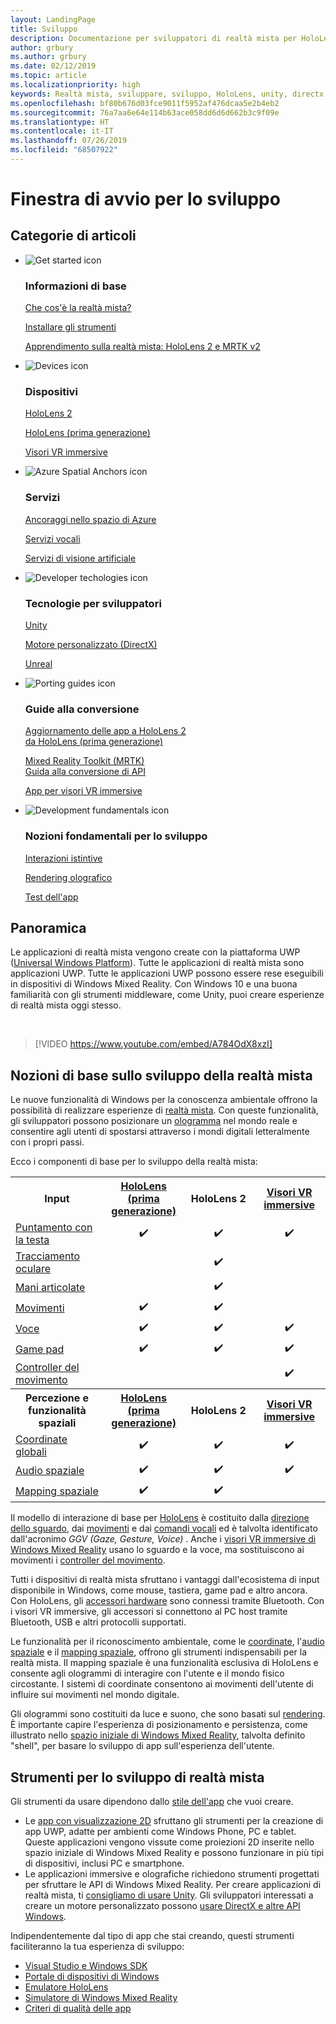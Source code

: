 ```yaml
---
layout: LandingPage
title: Sviluppo
description: Documentazione per sviluppatori di realtà mista per HoloLens e visori VR immersive.
author: grbury
ms.author: grbury
ms.date: 02/12/2019
ms.topic: article
ms.localizationpriority: high
keywords: Realtà mista, sviluppare, sviluppo, HoloLens, unity, directx
ms.openlocfilehash: bf80b676d03fce9011f5952af476dcaa5e2b4eb2
ms.sourcegitcommit: 76a7aa6e64e114b63ace058dd6d6d662b3c9f09e
ms.translationtype: HT
ms.contentlocale: it-IT
ms.lasthandoff: 07/26/2019
ms.locfileid: "68507922"
---
```

# <a name="development-launchpad"></a>Finestra di avvio per lo sviluppo

## <a name="article-categories"></a>Categorie di articoli


<ul class="panelContent cardsF">
    <li>
        <div class="cardSize">
            <div class="cardPadding">
                <div class="card">
                    <div class="cardImageOuter">
                        <div class="cardImage">
                            <img src="images/GetStartedIcon.png" alt="Get started icon">
                        </div>
                    </div>
                    <div class="cardText">
                        <h3>Informazioni di base</h3>
                        <p>
                            <a href="mixed-reality.md">Che cos'è la realtà mista?</a>
                        </p>
                        <p>
                            <a href="install-the-tools.md">Installare gli strumenti</a>
                        </p>
                        <p>
                            <a href="mrlearning-base-ch1.md">Apprendimento sulla realtà mista: HoloLens 2 e MRTK v2</a>
                        </p>
                    </div>
                </div>
            </div>
        </div>
    </li>
        <li>
        <div class="cardSize">
            <div class="cardPadding">
                <div class="card">
                    <div class="cardImageOuter">
                        <div class="cardImage">
                            <img src="images/HoloLens_Icon_120x130.png" alt="Devices icon">
                        </div>
                    </div>
                    <div class="cardText">
                        <h3>Dispositivi</h3>
                          <p>
                            <a href="https://www.microsoft.com/hololens/hardware" target="_blank">HoloLens 2</a>
                        </p>
                        <p>
                            <a href="hololens-hardware-details.md">HoloLens (prima generazione)</a>
                        </p>
                        <p>
                            <a href="immersive-headset-hardware-details.md">Visori VR immersive</a>
                        </p>
                    </div>
                </div>
            </div>
        </div>
    </li>
    <li>
        <div class="cardSize">
            <div class="cardPadding">
                <div class="card">
                    <div class="cardImageOuter">
                        <div class="cardImage">
                            <img src="images/AzureSpatialAnchors_Icon_120x130.png" alt="Azure Spatial Anchors icon">
                        </div>
                    </div>
                    <div class="cardText">
                        <h3>Servizi</h3>
                        <p>
                            <a href="https://docs.microsoft.com/azure/spatial-anchors" target="_blank">Ancoraggi nello spazio di Azure</a>
                        </p>
                        <p>
                            <a href="https://docs.microsoft.com/azure/cognitive-services/speech-service/" target="_blank">Servizi vocali</a>
                        </p>
                        <p>
                            <a href="https://docs.microsoft.com/azure/cognitive-services/computer-vision/" target="_blank">Servizi di visione artificiale</a>
                        </p>
                    </div>
                </div>
            </div>
        </div>
    </li>
    <li>
        <div class="cardSize">
            <div class="cardPadding">
                <div class="card">
                    <div class="cardImageOuter">
                        <div class="cardImage">
                            <img src="images/Unity_Icon_120x130.png" alt="Developer techologies icon">
                        </div>
                    </div>
                    <div class="cardText">
                        <h3>Tecnologie per sviluppatori</h3>
                        <p>
                            <a href="unity-development-overview.md">Unity</a>
                        </p>
                        <p>
                            <a href="directx-development-overview.md">Motore personalizzato (DirectX)</a>
                        </p>
                        <p>
                            <a href="https://www.unrealengine.com/en-US/blog/unreal-engine-4-support-for-hololens-2-released-in-early-access">Unreal</a>
                        </p>                
                    </div>
                </div>
            </div>
        </div>
    </li>
    <li>
        <div class="cardSize">
            <div class="cardPadding">
                <div class="card">
                    <div class="cardImageOuter">
                        <div class="cardImage">
                            <img src="images/PortingGuides-icon_120x130.png" alt="Porting guides icon">
                        </div>
                    </div>
                    <div class="cardText">
                        <h3>Guide alla conversione</h3>
                        <p>
                            <a href="mrtk-porting-guide.md">Aggiornamento delle app a HoloLens 2<br>da HoloLens (prima generazione)</a>
                        </p>
                        <p>
                            <a href="https://microsoft.github.io/MixedRealityToolkit-Unity/Documentation/HTKToMRTKPortingGuide.html">Mixed Reality Toolkit (MRTK)<br>Guida alla conversione di API</a>
                        </p>
                        <p>
                            <a href="porting-guides.md">App per visori VR immersive</a>
                        </p>
                    </div>
                </div>
            </div>
        </div>
    </li>
    <li>
        <div class="cardSize">
            <div class="cardPadding">
                <div class="card">
                    <div class="cardImageOuter">
                        <div class="cardImage">
                            <img src="images/App_patterns_Icon_120x130.png" alt="Development fundamentals icon">
                        </div>
                    </div>
                    <div class="cardText">
                        <h3>Nozioni fondamentali per lo sviluppo</h3>
                        <p>
                            <a href="Interaction-fundamentals.md">Interazioni istintive</a>
                        </p>
                        <p>
                            <a href="rendering.md">Rendering olografico</a>
                        </p>
                         <p>
                            <a href="testing-your-app-on-hololens.md">Test dell'app</a>
                        </p>                    
                    </div>
                </div>
            </div>
        </div>
    </li>    
</ul>

## <a name="overview"></a>Panoramica

Le applicazioni di realtà mista vengono create con la piattaforma UWP ([Universal Windows Platform](https://dev.windows.com/getstarted)). Tutte le applicazioni di realtà mista sono applicazioni UWP. Tutte le applicazioni UWP possono essere rese eseguibili in dispositivi di Windows Mixed Reality. Con Windows 10 e una buona familiarità con gli strumenti middleware, come Unity, puoi creare esperienze di realtà mista oggi stesso.

<br>

>[!VIDEO https://www.youtube.com/embed/A784OdX8xzI]

## <a name="basics-of-mixed-reality-development"></a>Nozioni di base sullo sviluppo della realtà mista

Le nuove funzionalità di Windows per la conoscenza ambientale offrono la possibilità di realizzare esperienze di [realtà mista](mixed-reality.md). Con queste funzionalità, gli sviluppatori possono posizionare un [ologramma](hologram.md) nel mondo reale e consentire agli utenti di spostarsi attraverso i mondi digitali letteralmente con i propri passi. 

Ecco i componenti di base per lo sviluppo della realtà mista:

<table>
<tr>
<th style="width:175px">Input</th><th style="width:125px; text-align: center;"><a href="hololens-hardware-details.md">HoloLens (prima generazione)</a></th><th style="width:125px; text-align: center;">HoloLens 2</a></th><th style="width:125px; text-align: center;"> <a href="immersive-headset-hardware-details.md">Visori VR immersive</a></th>
</tr><tr>
<td> <a href="gaze.md">Puntamento con la testa</a></td><td style="text-align: center;">✔️</td><td style="text-align: center;">✔️</td><td style="text-align: center;">✔️</td>
</tr><tr>
<td> <a href="gaze.md">Tracciamento oculare</a></td><td></td><td style="text-align: center;">✔️</td><td></td>
</tr><tr>
 <td> <a href="gestures.md">Mani articolate</a></td><td></td><td style="text-align: center;">✔️</td><td></td>
</tr><tr>
<td> <a href="gestures.md">Movimenti</a></td><td style="text-align: center;">✔️</td><td style="text-align: center;">✔️</td><td></td>
</tr><tr>
<td> <a href="voice-input.md">Voce</a></td><td style="text-align: center;">✔️</td><td style="text-align: center;">✔️</td><td style="text-align: center;">✔️</td>
</tr><tr>
<td> <a href="hardware-accessories.md">Game pad</a></td><td style="text-align: center;">✔️</td><td style="text-align: center;">✔️</td><td style="text-align: center;">✔️</td>
</tr><tr>
<td> <a href="motion-controllers.md">Controller del movimento</a></td><td></td><td></td><td style="text-align: center;">✔️</td>
</tr><tr>
<th style="width:175px">Percezione e funzionalità spaziali</th><th style="width:125px; text-align: center;"><a href="hololens-hardware-details.md">HoloLens (prima generazione)</a></th><th style="width:125px; text-align: center;">HoloLens 2</a></th><th style="width:125px; text-align: center;"> <a href="immersive-headset-hardware-details.md">Visori VR immersive</a></th>
</tr><tr>
<td> <a href="coordinate-systems.md">Coordinate globali</a></td><td style="text-align: center;">✔️</td><td style="text-align: center;">✔️</td><td style="text-align: center;">✔️</td>
</tr><tr>
<td> <a href="spatial-sound.md">Audio spaziale</a></td><td style="text-align: center;">✔️</td><td style="text-align: center;">✔️</td><td style="text-align: center;">✔️</td>
</tr><tr>
<td> <a href="spatial-mapping.md">Mapping spaziale</a></td><td style="text-align: center;">✔️</td><td style="text-align: center;">✔️</td><td></td>
</tr>
</table>



Il modello di interazione di base per [HoloLens](hololens-hardware-details.md) è costituito dalla [direzione dello sguardo](gaze.md), dai [movimenti](gestures.md) e dai [comandi vocali](voice-input.md) ed è talvolta identificato dall'acronimo *GGV (Gaze, Gesture, Voice)* . Anche i [visori VR immersive di Windows Mixed Reality](immersive-headset-hardware-details.md) usano lo sguardo e la voce, ma sostituiscono ai movimenti i [controller del movimento](motion-controllers.md).

Tutti i dispositivi di realtà mista sfruttano i vantaggi dall'ecosistema di input disponibile in Windows, come mouse, tastiera, game pad e altro ancora. Con HoloLens, gli [accessori hardware](hardware-accessories.md) sono connessi tramite Bluetooth. Con i visori VR immersive, gli accessori si connettono al PC host tramite Bluetooth, USB e altri protocolli supportati.

Le funzionalità per il riconoscimento ambientale, come le [coordinate](coordinate-systems.md), l'[audio spaziale](spatial-sound.md) e il [mapping spaziale](spatial-mapping.md), offrono gli strumenti indispensabili per la realtà mista. Il mapping spaziale è una funzionalità esclusiva di HoloLens e consente agli ologrammi di interagire con l'utente e il mondo fisico circostante. I sistemi di coordinate consentono ai movimenti dell'utente di influire sui movimenti nel mondo digitale.

Gli ologrammi sono costituiti da luce e suono, che sono basati sul [rendering](rendering.md). È importante capire l'esperienza di posizionamento e persistenza, come illustrato nello [spazio iniziale di Windows Mixed Reality](navigating-the-windows-mixed-reality-home.md), talvolta definito "shell", per basare lo sviluppo di app sull'esperienza dell'utente.

## <a name="tools-for-developing-mixed-reality"></a>Strumenti per lo sviluppo di realtà mista

Gli strumenti da usare dipendono dallo [stile dell'app](app-views.md) che vuoi creare.
* Le [app con visualizzazione 2D](building-2d-apps.md) sfruttano gli strumenti per la creazione di app UWP, adatte per ambienti come Windows Phone, PC e tablet. Queste applicazioni vengono vissute come proiezioni 2D inserite nello spazio iniziale di Windows Mixed Reality e possono funzionare in più tipi di dispositivi, inclusi PC e smartphone.
* Le applicazioni immersive e olografiche richiedono strumenti progettati per sfruttare le API di Windows Mixed Reality. Per creare applicazioni di realtà mista, ti [consigliamo di usare Unity](unity-development-overview.md). Gli sviluppatori interessati a creare un motore personalizzato possono [usare DirectX e altre API Windows](directx-development-overview.md).

Indipendentemente dal tipo di app che stai creando, questi strumenti faciliteranno la tua esperienza di sviluppo:
* [Visual Studio e Windows SDK](using-visual-studio.md)
* [Portale di dispositivi di Windows](using-the-windows-device-portal.md)
* [Emulatore HoloLens](using-the-hololens-emulator.md)
* [Simulatore di Windows Mixed Reality](using-the-windows-mixed-reality-simulator.md)
* [Criteri di qualità delle app](app-quality-criteria.md)

